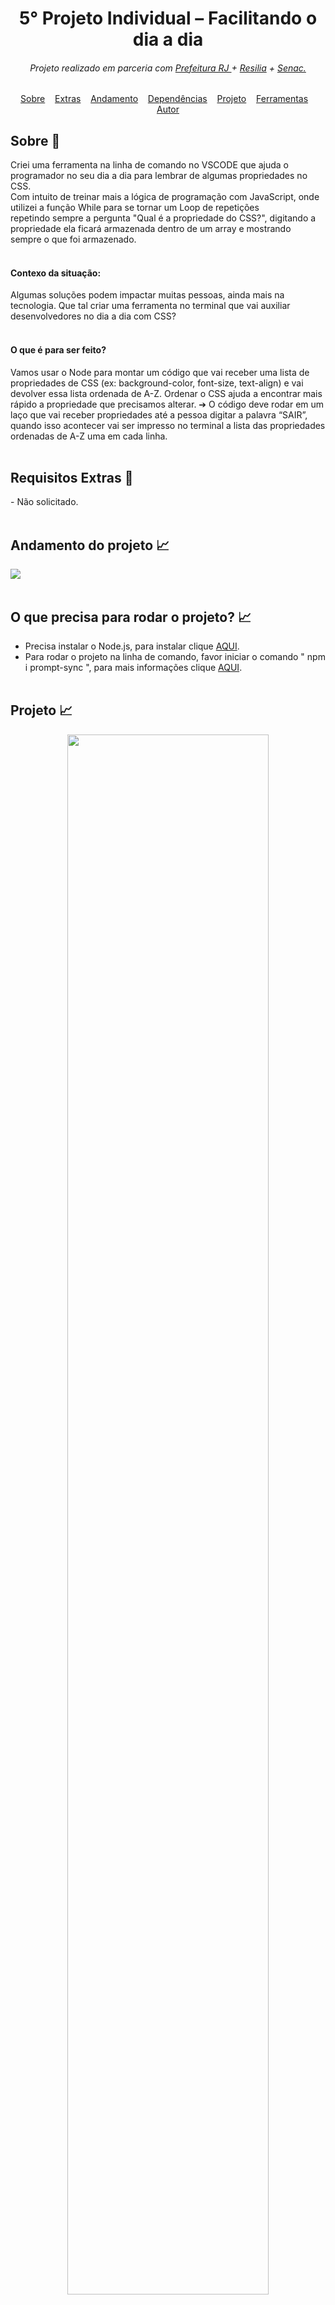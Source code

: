 <div id="topo"</div>

<h1 align="center">5° Projeto Individual –  Facilitando o dia a dia</h1>

<h6 align="center">Projeto realizado em parceria com   
<a href="https://prefeitura.rio/desenvolvimento-economico-inovacao-simplificacao/programadores-cariocas-comemoram-formatura-na-cidade-das-artes/"        target="_blank">Prefeitura RJ </a> + 
<a href="https://www.resilia.com.br/" target="_blank">Resilia</a> + 
<a href="https://www.rj.senac.br/" target="_blank">Senac.</a> </h6>
<a href="" target="_blank"></a>
 
 
<div id="inicio" align=center>
  <a href="#sobre">Sobre</a>&nbsp;&nbsp;&nbsp;
  <a href="#extras">Extras</a>&nbsp;&nbsp;&nbsp;
  <a href="#andamento">Andamento</a>&nbsp;&nbsp;&nbsp;
  <a href="#dependencia">Dependências</a>&nbsp;&nbsp;&nbsp;
  <a href="#projeto">Projeto</a>&nbsp;&nbsp;&nbsp;
  <a href="#ferramentas">Ferramentas</a>&nbsp;&nbsp;&nbsp;
  <a href="#autor">Autor</a>
</div>


<h2 id="sobre">Sobre 🔎</h2>
  Criei uma ferramenta na linha de comando no VSCODE que ajuda o programador no seu dia a dia para lembrar de algumas propriedades no CSS. <br>
  Com intuito de treinar mais a lógica de programação com JavaScript, onde utilizei a função While para se tornar um Loop de repetições <br>
  repetindo sempre a pergunta "Qual é a propriedade do CSS?", digitando a propriedade ela ficará armazenada dentro de um array e mostrando <br>
  sempre o que foi armazenado. <br> <br>

<h4> Contexo da situação: </h4>
Algumas soluções podem impactar muitas pessoas, ainda mais na
tecnologia. Que tal criar uma ferramenta no terminal que vai auxiliar
desenvolvedores no dia a dia com CSS?
<br> <br>


<h4> O que é para ser feito? </h4>
Vamos usar o Node para montar um código que vai receber uma lista de
propriedades de CSS (ex: background-color, font-size, text-align) e vai devolver
essa lista ordenada de A-Z. Ordenar o CSS ajuda a encontrar mais rápido a
propriedade que precisamos alterar.
➔ O código deve rodar em um laço que vai receber propriedades até a
pessoa digitar a palavra “SAIR”, quando isso acontecer vai ser impresso
no terminal a lista das propriedades ordenadas de A-Z uma em cada linha.
<br> <br>

<h2 id="extras">Requisitos Extras 🔎</h2>
- Não solicitado.
<br><br>

<h2 id="andamento">Andamento do projeto 📈</h2>

 <img src="http://img.shields.io/static/v1?label=STATUS&message=%20FINALIZADO&color=GREEN&style=for-the-badge"/> 
<br><br>


<h2 id="dependencia">O que precisa para rodar o projeto? 📈</h2>

- Precisa instalar o Node.js, para instalar clique   <a href="https://nodejs.org/en/">AQUI</a>. <br>
- Para rodar o projeto na linha de comando, favor iniciar o comando " npm i prompt-sync ", para mais informações clique <a href="https://www.npmjs.com/package/prompt-sync">AQUI</a>. <br><br>

<h2 id="projeto">Projeto 📈</h2>

<div align="Center">
  <img width="80%" src="https://user-images.githubusercontent.com/112782424/217995720-62b7e1ee-2fea-48a7-87f0-6e0c55dbe278.png" />

</div>
<br><br>


<h2 id="ferramentas">Ferramentas utilizadas nesse projeto 📚</h2>

  - [x] Visual Studio Code

<br>


<div id="autor" align="center">
  
  **Criado e desenvolvido por [Matheus Gomes](https://www.linkedin.com/in/matheus-gomes-780339211/).**
  
 <div align="center"> 
  
  <a href="https://github.com/MatheusPCRJ" target="_blank"><img src="https://cdn-icons-png.flaticon.com/512/733/733553.png" height="40em" title="GitHub de MatheusPCRJ"></a>&nbsp;&nbsp;&nbsp;&nbsp;&nbsp;
  <a href="https://www.linkedin.com/in/matheus-gomes-780339211/" target="_blank"><img src="https://cdn-icons-png.flaticon.com/512/145/145807.png" height="40em" title="LinkedIn de Matheus Gomes"></a>&nbsp;&nbsp;&nbsp;&nbsp;
  
  <a href="matheusdev1710@gmail.com"><img src="https://cdn-icons-png.flaticon.com/512/552/552486.png" height="40em" title="Enviar E-mail"></a>
   &nbsp;&nbsp;&nbsp;&nbsp;&nbsp;
   
  </div>
</div>
<br>

<div align="center">
  &#11165;&nbsp;<a href="#topo"><strong>Voltar ao topo</strong></a>&nbsp;&#11165;
</div>
